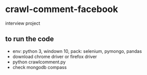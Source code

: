 # crawl-comment-facebook
interview project

## to run the code
- env: python 3, windown 10, pack: selenium, pymongo, pandas
- download chrome driver or firefox driver
- python crawlcomment.py
- check mongodb compass
